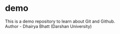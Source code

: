 # demo
This is a demo repository to learn about Git and Github.
<br>
Author - Dhairya Bhatt (Darshan University)
